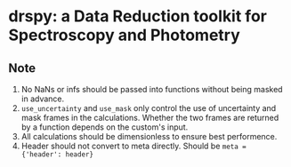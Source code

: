# drspy: a Data Reduction toolkit for Spectroscopy and Photometry

## Note

1. No NaNs or infs should be passed into functions without being masked in advance.
2. `use_uncertainty` and `use_mask` only control the use of uncertainty and mask frames in the calculations. Whether the two frames are returned by a function depends on the custom's input.
3. All calculations should be dimensionless to ensure best performence.
4. Header should not convert to meta directly. Should be ```meta = {'header': header}```
